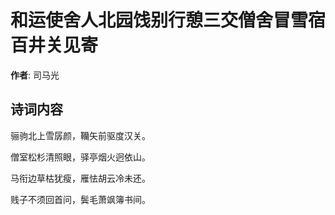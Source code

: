 # 和运使舍人北园饯别行憩三交僧舍冒雪宿百井关见寄

**作者**: 司马光

## 诗词内容

骊驹北上雪孱颜，韊矢前驱度汉关。

僧室松杉清照眼，驿亭烟火迥依山。

马衔边草枯犹瘦，雁怯胡云冷未还。

贱子不须回首问，鬓毛萧飒簿书间。

